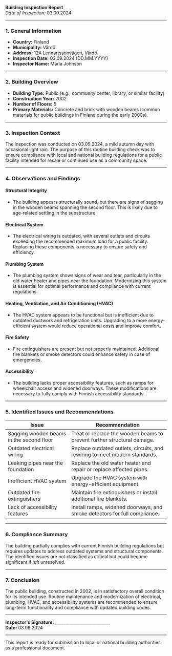 

**Building Inspection Report**  
*Date of Inspection:* 03.09.2024  

---

### **1. General Information**  
- **Country:** Finland  
- **Municipality:** Vårdö  
- **Address:** 12A Lennartssonvägen, Vårdö  
- **Inspection Date:** 03.09.2024 (DD.MM.YYYY)  
- **Inspector Name:** Maria Johnson  

---

### **2. Building Overview**  
- **Building Type:** Public (e.g., community center, library, or similar facility)  
- **Construction Year:** 2002  
- **Number of Floors:** 5  
- **Primary Materials:** Concrete and brick with wooden beams (common materials for public buildings in Finland during the early 2000s).  

---

### **3. Inspection Context**  
The inspection was conducted on 03.09.2024, a mild autumn day with occasional light rain. The purpose of this routine building check was to ensure compliance with local and national building regulations for a public facility intended for resale or continued use as a community space.

---

### **4. Observations and Findings**  

#### **Structural Integrity**  
- The building appears structurally sound, but there are signs of sagging in the wooden beams spanning the second floor. This is likely due to age-related settling in the substructure.  

#### **Electrical System**  
- The electrical wiring is outdated, with several outlets and circuits exceeding the recommended maximum load for a public facility. Replacing these components is necessary to ensure safety and efficiency.  

#### **Plumbing System**  
- The plumbing system shows signs of wear and tear, particularly in the old water heater and pipes near the foundation. Modernizing this system is essential for optimal performance and compliance with current regulations.  

#### **Heating, Ventilation, and Air Conditioning (HVAC)**  
- The HVAC system appears to be functional but is inefficient due to outdated ductwork and refrigeration units. Upgrading to a more energy-efficient system would reduce operational costs and improve comfort.  

#### **Fire Safety**  
- Fire extinguishers are present but not properly maintained. Additional fire blankets or smoke detectors could enhance safety in case of emergencies.  

#### **Accessibility**  
- The building lacks proper accessibility features, such as ramps for wheelchair access and widened doorways. These modifications are necessary to fully comply with Finnish accessibility standards.  

---

### **5. Identified Issues and Recommendations**  

| **Issue**                          | **Recommendation**                                                                 |
|-------------------------------------|-----------------------------------------------------------------------------------|
| Sagging wooden beams in the second floor | Treat or replace the wooden beams to prevent further structural damage.          |
| Outdated electrical wiring            | Replace outdated outlets, circuits, and rewiring to meet modern standards.        |
| Leaking pipes near the foundation    | Replace the old water heater and repair or replace affected pipes.                |
| Inefficient HVAC system              | Upgrade the HVAC system with energy-efficient equipment.                       |
| Outdated fire extinguishers          | Maintain fire extinguishers or install additional fire blankets.               |
| Lack of accessibility features      | Install ramps, widened doorways, and smoke detectors for full compliance.        |

---

### **6. Compliance Summary**  
The building partially complies with current Finnish building regulations but requires updates to address outdated systems and structural components. The identified issues are not classified as critical but could become significant if left unresolved.

---

### **7. Conclusion**  
The public building, constructed in 2002, is in satisfactory overall condition for its intended use. Routine maintenance and modernization of electrical, plumbing, HVAC, and accessibility systems are recommended to ensure long-term functionality and compliance with updated building codes.  

---  

**Inspector's Signature:** ___________________________  
**Date:** 03.09.2024  

---

This report is ready for submission to local or national building authorities as a professional document.